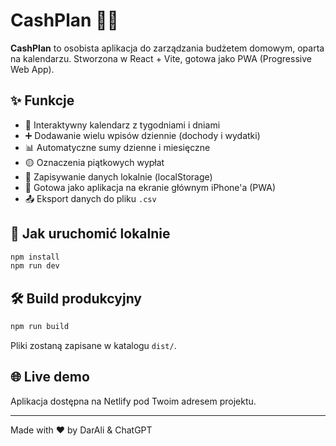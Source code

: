 # CashPlan 🧾💷

**CashPlan** to osobista aplikacja do zarządzania budżetem domowym, oparta na kalendarzu. Stworzona w React + Vite, gotowa jako PWA (Progressive Web App).

## ✨ Funkcje
- 📅 Interaktywny kalendarz z tygodniami i dniami
- ➕ Dodawanie wielu wpisów dziennie (dochody i wydatki)
- 📊 Automatyczne sumy dzienne i miesięczne
- 🟡 Oznaczenia piątkowych wypłat
- 💾 Zapisywanie danych lokalnie (localStorage)
- 📱 Gotowa jako aplikacja na ekranie głównym iPhone'a (PWA)
- 📤 Eksport danych do pliku `.csv`

## 🚀 Jak uruchomić lokalnie

```bash
npm install
npm run dev
```

## 🛠 Build produkcyjny

```bash
npm run build
```

Pliki zostaną zapisane w katalogu `dist/`.

## 🌐 Live demo

Aplikacja dostępna na Netlify pod Twoim adresem projektu.

---

Made with ❤️ by DarAli & ChatGPT